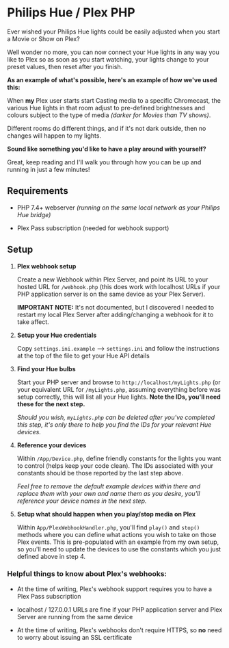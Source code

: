 # Philips Hue / Plex PHP
Ever wished your Philips Hue lights could be easily adjusted when you start a Movie or Show on Plex?

Well wonder no more, you can now connect your Hue lights in any way you like to Plex so as soon as you start watching, your lights change to your preset values, then reset after you finish.

**As an example of what's possible, here's an example of how we've used this:**

When **my** Plex user starts start Casting media to a specific Chromecast, the various Hue lights in that room adjust to pre-defined brightnesses and colours subject to the type of media *(darker for Movies than TV shows)*.

Different rooms do different things, and if it's not dark outside, then no changes will happen to my lights.

**Sound like something you'd like to have a play around with yourself?**

Great, keep reading and I'll walk you through how you can be up and running in just a few minutes!

## Requirements
- PHP 7.4+ webserver *(running on the same local network as your Philips Hue bridge)*

- Plex Pass subscription (needed for webhook support)

## Setup
1. **Plex webhook setup**

    Create a new Webhook within Plex Server, and point its URL to your hosted URL for `/webhook.php` (this does work with localhost URLs if your PHP application server is on the same device as your Plex Server).

    **IMPORTANT NOTE:** It's not documented, but I discovered I needed to restart my local Plex Server after adding/changing a webhook for it to take affect.

2. **Setup your Hue credentials**

    Copy `settings.ini.example` --> `settings.ini` and follow the instructions at the top of the file to get your Hue API details

3. **Find your Hue bulbs**

    Start your PHP server and browse to `http://localhost/myLights.php` (or your equivalent URL for `/myLights.php`, assuming everything before was setup correctly, this will list all your Hue lights. **Note the IDs, you'll need these for the next step.**

    *Should you wish, `myLights.php` can be deleted after you've completed this step, it's only there to help you find the IDs for your relevant Hue devices.*

4. **Reference your devices**

    Within `/App/Device.php`, define friendly constants for the lights you want to control (helps keep your code clean). The IDs associated with your constants should be those reported by the last step above.

    *Feel free to remove the default example devices within there and replace them with your own and name them as you desire, you'll reference your device names in the next step.*

5. **Setup what should happen when you play/stop media on Plex**

    Within `App/PlexWebhookHandler.php`, you'll find `play()` and `stop()` methods where you can define what actions you wish to take on those Plex events. This is pre-populated with an example from my own setup, so you'll need to update the devices to use the constants which you just defined above in step 4.

### Helpful things to know about Plex's webhooks:
* At the time of writing, Plex's webhook support requires you to have a Plex Pass subscription

* localhost / 127.0.0.1 URLs are fine if your PHP application server and Plex Server are running from the same device

* At the time of writing, Plex's webhooks don't require HTTPS, so **no** need to worry about issuing an SSL certificate

